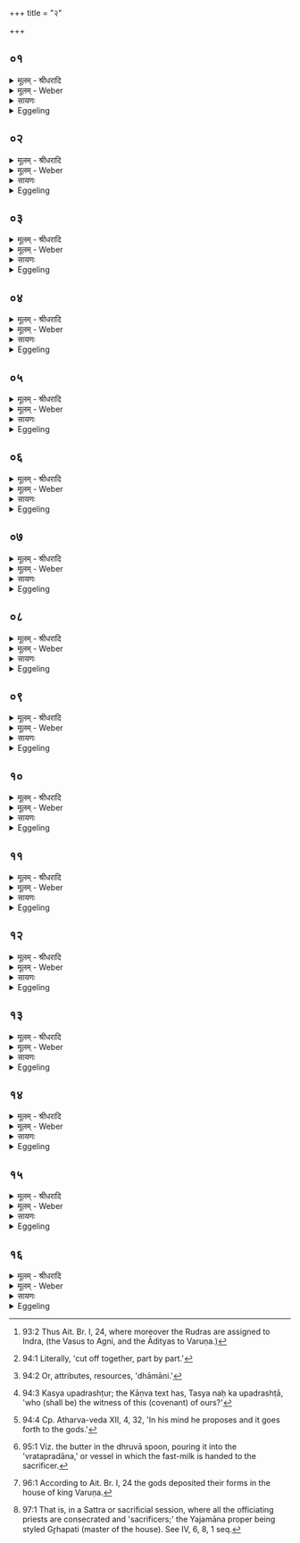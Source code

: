 +++
title = "२"

+++


## ०१
<details><summary>मूलम् - श्रीधरादि</summary>

आतिथ्ये᳘न वै᳘ देवा᳘ ऽइष्ट्वा[[!!]]॥  
ता᳘न्त्सम᳘दविन्दत्ते᳘ चतुर्धा᳘ व्यद्रवन्न᳘न्यो ऽन्य᳘स्य[[!!]] श्रिया ऽअ᳘तिष्ठमाना ऽअग्निर्व्व᳘सुभिः सो᳘मो रुद्रैर्व्व᳘रुण ऽआदित्यैरि᳘न्द्रो मरु᳘द्भिर्बृ᳘हस्प᳘तिव्र्वि᳘श्वैर्देवैरि᳘त्यु है᳘क ऽआहुरेते᳘ ह᳘ त्वेव ते व्वि᳘श्वे देवा ये ते᳘ चतुर्धा व्य᳘द्रवंस्तान्वि᳘द्रुतानसुररक्षसा᳘न्यनुव्य᳘वेयुः᳘॥
</details>

<details><summary>मूलम् - Weber</summary>

आतिथ्ये᳘न वै᳘ देवा᳘ इष्ट्वा᳟॥  
ता᳘न्त्सम᳘दविन्दत्ते᳘ चतुर्धा व्य᳘द्रवन्नॗन्यो ऽन्य᳘स्य श्रिया अ᳘तिष्ठमाना अग्निर्व᳘सुभिः सोमो रुद्रैर्व᳘रुण आदित्यैरि᳘न्द्रो मरु᳘द्भिर्बृ᳘हस्प᳘तिर्वि᳘श्वैर्देवैरि᳘त्यु है᳘क आहुरेते᳘ हॗ त्वेव ते वि᳘श्वे देवा ये ते᳘ चतुर्धा व्य᳘द्रवंस्तान्वि᳘द्रुतानसुररक्षा᳘न्यनुव्य᳘वेयुः॥
</details>

<details><summary>सायणः</summary>

…
</details>

<details><summary>Eggeling</summary>

1. When the gods had performed the guest-offering, discord befell them. They separated into four different parties, unwilling to yield to each other's excellence,--Agni, with the Vasus, Soma with the Rudras, Varuṇa with the Ādityas, and Indra with the Maruts. Br̥haspati with the All-gods, say some [^egg_248], but, indeed, those who separated into four parties were 'all the gods.' When they were separated, the Asura-Rakshas came after them and entered between them.

[^egg_248]: 93:2 Thus Ait. Br. I, 24, where moreover the Rudras are assigned to Indra, (the Vasus to Agni, and the Ādityas to Varuṇa.)
</details>

## ०२
<details><summary>मूलम् - श्रीधरादि</summary>

(स्ते᳘) ते᳘ ऽविदुः॥  
पा᳘पीयाᳫँ᳭सो वै᳘ भवामो ऽसुररक्षसा᳘नि वै᳘ नो ऽनुव्य᳘वागुर्द्विष᳘द्भ्यो वै᳘ रध्यामो ह᳘न्त संजाना᳘महा ऽए᳘कस्य श्रियै᳘ तिष्ठामहा ऽइ᳘ति त[[!!]] इ᳘न्द्रस्य[[!!]] श्रिया᳘ ऽअतिष्ठन्त त᳘स्मादाहुरि᳘न्द्रः, स᳘र्व्वा देव᳘ता ऽइ᳘न्द्रश्रेष्ठा देवा इ᳘ति॥
</details>

<details><summary>मूलम् - Weber</summary>

ते᳘ ऽविदुः॥  
पा᳘पीयांसो वै᳘ भवामो ऽसुररक्षसा᳘नि वै᳘ नो ऽनुव्य᳘वागुर्द्विष᳘द्भ्यो वै᳘ रध्यामो ह᳘न्त संजाना᳘महा ए᳘कस्य श्रियै᳘ तिष्ठामहा इ᳘ति त᳘ इन्द्र᳘स्य श्रिया᳘ अतिष्ठन्त त᳘स्मादाहुरि᳘न्द्रः स᳘र्वा देव᳘ता इ᳘न्द्रश्रेष्ठा देवा इ᳘ति॥
</details>

<details><summary>सायणः</summary>

…
</details>

<details><summary>Eggeling</summary>

2. They became aware of it,--'Forsooth, we are in an evil plight, the Asura-Rakshas have come in between us: we shall fall a prey to our enemies. Let us come to an agreement and yield to the excellence of one of us!' They yielded to the excellence of Indra; wherefore it is said, 'Indra is all the deities, the gods have Indra for their chief.'
</details>

## ०३
<details><summary>मूलम् - श्रीधरादि</summary>

त᳘स्मादु ह न स्वा᳘ ऽऋतीयेरन्॥  
(न्य᳘) य᳘ ऽएषां परस्तरा᳘मिव भ᳘वति स᳘ ऽएनाननुव्य᳘वैति ते᳘ प्रियं᳘ द्विषतां᳘ कुर्व्व᳘न्ति द्विष᳘द्भ्यो रध्यन्ति त᳘स्मान्न᳘ ऽर्तीयेरन्त्स यो᳘ हैवं᳘ विद्वा᳘न्न ऽर्तीयते᳘ ऽप्रियं द्विषतां᳘ करो᳘ति न᳘ द्विष᳘द्भ्यो रध्यति त᳘स्मा᳘न्न[[!!]] ऽर्तीयेत॥
</details>

<details><summary>मूलम् - Weber</summary>

त᳘स्मादु ह न स्वा᳘ ऋतीयेरन्॥  
य᳘ एषाम् परस्तरा᳘मिव भ᳘वति स᳘ एनाननुव्य᳘वैति ते᳘ प्रियं᳘ द्विषतां᳘ कुर्व᳘न्ति द्विष᳘द्भ्यो रध्यन्ति त᳘स्मान्न᳘ ऽर्तीयेरन्त्स यो᳘ हैवं᳘ विद्वान्न᳘ ऽर्तीयते᳘ ऽप्रियं द्विषतां᳘ करो᳘ति न᳘ द्विप᳘द्भ्यो रध्यति त᳘स्मान्न᳘ ऽर्तीयेत॥
</details>

<details><summary>सायणः</summary>

…
</details>

<details><summary>Eggeling</summary>

3. For this reason let not kinsmen fall out, for any (enemy) of theirs, be he ever so far away, steps in between them; they do what pleases their enemies and fall a prey to their enemies: therefore let them not fall out. For he who, knowing this, quarrels not, does what displeases his enemies and

falls not a prey to his enemies: let him therefore not quarrel.
</details>

## ०४
<details><summary>मूलम् - श्रीधरादि</summary>

ते᳘ होचुः॥  
(र्ह᳘) ह᳘न्तेदं त᳘था कर᳘वामहै य᳘था न ऽइद᳘माप्रदिव᳘मे᳘वाजर्यम᳘सदि᳘ति॥ [शतम् १७००] (अर्ध प्रपाठकः)
</details>

<details><summary>मूलम् - Weber</summary>

ते᳘ होचुः॥  
ह᳘न्तेदं त᳘था कर᳘वामहै य᳘था न इद᳘माप्रदिव᳘मेॗवाजर्यम᳘सदि᳘ति॥
</details>

<details><summary>सायणः</summary>

…
</details>

<details><summary>Eggeling</summary>

4. They said, 'Well then, let us contrive so that this (concord) of ours shall be for ever imperishable!'
</details>

## ०५
<details><summary>मूलम् - श्रीधरादि</summary>

ते᳘ देवाः[[!!]]॥  
(०) जु᳘ष्टास्तनूः᳘ प्रिया᳘णि धा᳘मानि सार्ध᳘ᳫ᳘ सम᳘वददिरे ते᳘ होचुरेते᳘न नः स ना᳘ना ऽसदेते᳘न व्वि᳘ष्वङ्यो᳘ न ऽएत᳘दतिक्रा᳘मादि᳘ति क᳘स्योपद्रष्टुरि᳘ति त᳘नून᳘प्तुरेव᳘ शाक्वरस्ये᳘ति यो वा᳘ ऽअयं[[!!]] प᳘वत ऽएष त᳘नून᳘पाच्छाक्वरः᳘[[!!]] सो ऽयं᳘ प्रजा᳘नामुपद्रष्टा प्र᳘विष्टस्ता᳘विमौ᳘ प्राणोदानौ॥
</details>

<details><summary>मूलम् - Weber</summary>

ते᳘ देवाः᳟॥  
जु᳘ष्टास्तनूः᳘ प्रिया᳘णि धा᳘मानि सार्ध᳘ᳫं᳘ सम᳘वददिरे ते᳘ होचुरेते᳘न नः स ना᳘नासदेते᳘न वि᳘ष्वङ्यो᳘ न एत᳘दतिक्रा᳘मादि᳘ति क᳘स्योपद्रष्टुरि᳘ति त᳘नून᳘प्तुरेव᳘ शाक्वरस्ये᳘ति यो वा᳘ अय᳘म् एष त᳘नून᳘पाछाक्वॗरः सो ऽय᳘म् प्रजा᳘नामुपद्रष्टा प्र᳘विष्टस्ता᳘विमौ᳘ प्राणोदानौ॥
</details>

<details><summary>सायणः</summary>

…
</details>

<details><summary>Eggeling</summary>

5. The gods laid down together [^egg_249] their favourite forms and desirable powers [^egg_250], one after another, and said, 'Thereby he shall be away from us, he shall be scattered to the winds, whosoever shall transgress this (covenant) of ours!'--Whose (is it) as witness [^egg_251]?'--'Tanūnapāt, the mighty!'--Now the mighty Tanūnapāt indeed is yonder blowing (wind), he is the witness of living beings, entering thus as the in-breathing and out-breathing.

[^egg_249]: 94:1 Literally, 'cut off together, part by part.'

[^egg_250]: 94:2 Or, attributes, resources, 'dhāmāni.'

[^egg_251]: 94:3 Kasya upadrashṭur; the Kāṇva text has, Tasya naḥ ka upadrashṭā, 'who (shall be) the witness of this (covenant) of ours?'
</details>

## ०६
<details><summary>मूलम् - श्रीधरादि</summary>

त᳘स्मादाहुः॥  
(र्म᳘) म᳘नो देवा᳘ मनु᳘ष्यस्या᳘जानन्ती᳘ति म᳘नसा सं᳘कल्पयति त᳘त्प्राणम᳘पिपद्यते प्राणो व्वा᳘तं व्वा᳘तो देवे᳘भ्य ऽआ᳘चष्टे य᳘था पु᳘रुषस्य म᳘नः॥
</details>

<details><summary>मूलम् - Weber</summary>

त᳘स्मादाहुः॥  
म᳘नो देवा᳘ मनुष्य᳘स्या᳘जानन्ती᳘ति म᳘नसा संकल्पयति त᳘त्प्राणम᳘पिपद्यते प्राणो वा᳘तं वा᳘तो देवे᳘भ्य आ᳘चष्टे य᳘था पु᳘रुषस्य म᳘नः॥
</details>

<details><summary>सायणः</summary>

…
</details>

<details><summary>Eggeling</summary>

6. Wherefore they say, 'The gods know the mind of man.' In his mind he proposes; it passes on to the breath, and the breath to the wind, and the wind tells the gods what the mind of man is.
</details>

## ०७
<details><summary>मूलम् - श्रीधरादि</summary>

(स्त᳘) त᳘स्मादेतदृ᳘षिणा ऽभ्य᳘नूक्तम्॥  
म᳘नसा सं᳘कल्पयति तद्वा᳘तम᳘पि गच्छति॥ व्वा᳘तो देवे᳘भ्य ऽआ᳘चष्टे य᳘था पुरुष ते म᳘न[[!!]] ऽइ᳘ति॥
</details>

<details><summary>मूलम् - Weber</summary>

त᳘स्मादेतदृ᳘षिणाभ्य᳘नूक्तम्॥  
म᳘नसा सं᳘कल्पयति तद्वा᳘तम᳘पिगछति वा᳘तो देवे᳘भ्य आ᳘चष्टे य᳘था पुरुष ते म᳘न इ᳘ति॥
</details>

<details><summary>सायणः</summary>

…
</details>

<details><summary>Eggeling</summary>

7. Hence it was in regard to this what was said by the R̥shi, 'In his mind he proposeth, and it goeth on to the wind [^egg_252]; and the wind telleth the gods what thy mind is, O man.'

[^egg_252]: 94:4 Cp. Atharva-veda XII, 4, 32, 'In his mind he proposes and it goes forth to the gods.'
</details>

## ०८
<details><summary>मूलम् - श्रीधरादि</summary>

ते᳘ देवाः[[!!]]॥  
(०) जु᳘ष्टास्तनूः᳘ प्रिया᳘णि धा᳘मानि सार्ध᳘ᳫं᳘ सम᳘वददिरे ते᳘ होचुरेते᳘न नः स ना᳘नासदेते᳘न व्वि᳘ष्वङ्यो᳘ न ऽएत᳘दतिक्रा᳘मादि᳘ति त᳘द्देवा[[!!]] ऽअ᳘प्येत᳘र्हि ना᳘तिक्रामन्ति के हि स्युर्य᳘दतिक्रा᳘मेयुर᳘नृतᳫं᳭ हि व्व᳘देयुरे᳘कᳫं᳭ ह वै᳘ देवा᳘ व्व्रतं᳘ चरन्ति सत्य᳘मेव त᳘स्मादेषां जित᳘मनपजय्यं त᳘स्माद्य᳘श ऽएव᳘ᳫं᳘ ह वा᳘ ऽअस्य जित᳘मनपजय्य᳘मेवं य᳘शो भवति य᳘ एवं᳘ व्विद्वा᳘न्त्सत्यं व्व᳘दति त᳘देत᳘त्तानूनप्त्रं᳘ निदा᳘नेन॥
</details>

<details><summary>मूलम् - Weber</summary>

ते᳘ देवाः᳟॥  
जु᳘ष्टास्तनूः᳘ प्रिया᳘णि धा᳘मानि सार्ध᳘ᳫं᳘ सम᳘वददिरे ते᳘ होचुरेते᳘न नः स ना᳘नासदेते᳘न वि᳘ष्वङ्यो᳘ न एत᳘दतिक्रा᳘मादि᳘ति त᳘द्देवा᳘ अ᳘प्येत᳘र्हि ना᳘तिक्रामन्ति के हि स्युर्य᳘दतिक्रा᳘मेयुर᳘नृतᳫं हि व᳘देयुरे᳘कᳫं ह वै᳘ देवा᳘ व्रतं᳘ चरन्ति सत्य᳘मेव त᳘स्मादेषां जित᳘मनपजय्यं त᳘स्माद्य᳘श एव᳘ᳫं᳘ ह वा᳘ अस्य जित᳘मनपजय्य᳘मेवं य᳘शो भवति य᳘ एवं᳘ विद्वा᳘न्त्सत्यं व᳘दति त᳘देत᳘त्तानूनप्त्रं᳘ निदा᳘नेन॥
</details>

<details><summary>सायणः</summary>

…
</details>

<details><summary>Eggeling</summary>

8. The gods laid down together their favourite forms and desirable powers, and said, 'Thereby he shall be away from us, he shall be scattered to the winds, whosoever shall transgress this (covenant) of ours!' And even now the gods do not transgress that (covenant), for how would they fare, were they

to transgress it?--they would speak untruth, and verily there is one law which the gods do keep, namely, the truth. It is through this that their conquest, their glory is unassailable: and so, forsooth, is his conquest, his glory unassailable whosoever, knowing this, speaks the truth. Now, the Tānūnaptra is really that same (covenant of the gods).
</details>

## ०९
<details><summary>मूलम् - श्रीधरादि</summary>

ते᳘ देवाः[[!!]]॥  
(०) जु᳘ष्टास्तनूः᳘ प्रियाणि[[!!]] धा᳘मानि सार्ध᳘ᳫं᳘ सम᳘वददिरे᳘ ऽथैत ऽआ᳘ज्यान्येव᳘ गृह्णा᳘ना जु᳘ष्टास्तनूः᳘ प्रिया᳘णि धा᳘मानि सार्ध᳘ᳫं᳘ सम᳘वद्यन्ते त᳘स्मादु ह न स᳘र्व्वेणेव समभ्य᳘वेयान्ने᳘न्मे जु᳘ष्टास्तन्वः᳘ प्रिया᳘णि धा᳘मानि सार्ध᳘ᳫं᳘ समभ्यवा᳘यानि᳘ति ये᳘नो ह समभ्यवेया᳘न्नास्मै द्रुह्येदिद᳘ᳫं᳘[[!!]] ह्याहुर्न स᳘तानूनप्त्रिणे द्रोग्ध᳘व्यमिति[[!!]]॥
</details>

<details><summary>मूलम् - Weber</summary>

ते᳘ देवाः᳟॥  
जु᳘ष्टास्तनूः᳘ प्रिया᳘णि धा᳘मानि सार्ध᳘ᳫं᳘ सम᳘वददिरे᳘ ऽथैत आ᳘ज्यान्येव᳘ गृह्णाना जु᳘ष्टास्तनूः᳘ प्रिया᳘णि धा᳘मानि सार्ध᳘ᳫं᳘ सम᳘वद्यन्ते त᳘स्मादु ह न स᳘र्वेणेव समभ्य᳘वेयान्ने᳘न्मे जु᳘ष्टास्तन्वः᳘ प्रिया᳘णि धा᳘मानि सार्ध᳘ᳫं᳘ समभ्यवा᳘यानि᳘ति ये᳘नो ह समभ्यवेयाॗन्नास्मै द्रुह्येदिॗदᳫं ह्याहुर्न स᳘तानुनप्त्रिणे द्रोग्ध᳘व्यमि᳘ति॥
</details>

<details><summary>सायणः</summary>

…
</details>

<details><summary>Eggeling</summary>

9. The gods laid down together their favourite forms and desirable powers. Now it is by taking portions of butter that they (the priests) lay down together the desirable forms and favourite powers. Let him, then, not covenant with any one and every one, lest his favourite forms and desirable powers should be mixed up (with those of others). But let him not deceive one with whom he makes a covenant; for thus it is said, 'Let there be no deceiving of him with whom one has made the covenant of Tanūnapāt.'
</details>

## १०
<details><summary>मूलम् - श्रीधरादि</summary>

(त्य) अथा᳘तो गृह्णा᳘त्येव᳘॥  
(वा᳘) आ᳘पतये त्वा प᳘रिपतये गृह्णामी᳘ति यो वा᳘ ऽअयं प᳘वत ऽएष आ᳘ च प᳘तति प᳘रि च पतत्येत᳘स्मा ऽउ हि᳘ गृह्णा᳘ति त᳘स्मादाहा᳘पतये त्वा प᳘रिपतये गृह्णामी᳘ति॥
</details>

<details><summary>मूलम् - Weber</summary>

अथा᳘तो गृह्णा᳘त्येव᳟॥  
आ᳘पतये त्वा प᳘रिपतये गृह्णामी᳘ति यो वा᳘ अयम् प᳘वत एष आ᳘ च प᳘तति प᳘रि च पतत्येत᳘स्मा उ हि᳘ गृह्णा᳘ति त᳘स्मादाहा᳘पतये त्वा प᳘रिपतये गृह्णामी᳘ति॥
</details>

<details><summary>सायणः</summary>

…
</details>

<details><summary>Eggeling</summary>

10. In the first place he takes (butter) therefrom [^egg_253], with the text (Vāj. S. V, 5), 'For him that rushes onward, for him that rushes about, I take thee.' He that blows yonder (the wind) does indeed rush onward and rush about; and it is for him that he takes (the butter): therefore he says, 'for him that rushes onward, for him that rushes about, I take thee.'

[^egg_253]: 95:1 Viz. the butter in the dhruvā spoon, pouring it into the 'vratapradāna,' or vessel in which the fast-milk is handed to the sacrificer.
</details>

## ११
<details><summary>मूलम् - श्रीधरादि</summary>

त᳘नून᳘प्त्रे शाक्वराये᳘ति॥  
यो वा᳘ ऽअयं प᳘वत ऽएष त᳘नूत᳘प्ता शाक्वर᳘ ऽएत᳘स्मा ऽउ हि᳘ गृह्णा᳘ति त᳘स्मादाह त᳘नून᳘प्त्रे शाक्वराये᳘ति॥
</details>

<details><summary>मूलम् - Weber</summary>

त᳘नून᳘प्त्रे शाक्वराये᳘ति॥  
यो वा᳘ अयम् प᳘वत एष त᳘नूत᳘प्ता शाक्वर᳘ एत᳘स्मा उ हि᳘ गृह्णा᳘ति त᳘स्मादाह त᳘नूनप्त्रे शाक्वराये᳘ति॥
</details>

<details><summary>सायणः</summary>

…
</details>

<details><summary>Eggeling</summary>

11. 'For Tanūnapāt, the mighty.' The mighty Tanūnapāt truly is yonder blowing (wind), and it is for him that he takes (the butter): therefore he says, 'For Tanūnapāt, the mighty.'
</details>

## १२
<details><summary>मूलम् - श्रीधरादि</summary>

श᳘क्वन ऽओ᳘जिष्ठाये᳘ति॥  
(त्ये) एष वै शक्वौ᳘जिष्ठ ऽएत᳘स्मा ऽउ हि᳘ गृह्णा᳘ति त᳘स्मादाह श᳘क्वन ऽओ᳘जिष्ठायेति[[!!]]॥
</details>

<details><summary>मूलम् - Weber</summary>

श᳘क्वन ओ᳘जिष्ठाये᳘ति॥  
एष वै शक्वौ᳘जिष्ठ एत᳘स्मा उ हि᳘ गृह्णा᳘ति त᳘स्मादाह श᳘क्वन ओ᳘जिष्ठाये᳘ति॥
</details>

<details><summary>सायणः</summary>

…
</details>

<details><summary>Eggeling</summary>

12. 'For the powerful, the most strong!' He is indeed powerful and most strong; and for him he takes it: therefore he says, 'For the powerful, the most strong.'
</details>

## १३
<details><summary>मूलम् - श्रीधरादि</summary>

(त्य) अथा᳘तः सम᳘वमृशन्त्येव᳘॥  
(वै) एत᳘द्ध देवा भू᳘यः स᳘मामिर ऽइत्थं᳘[[!!]] नः᳘ सो ऽमु᳘थासद्यो᳘ न ऽएत᳘दतिक्रा᳘मादि᳘ति त᳘थो ऽए᳘वैत᳘ ऽएतत्स᳘ममन्त ऽइत्थं᳘[[!!]] नः सो ऽमु᳘थासद्यो᳘ न ऽएत᳘दतिक्रा᳘मादि᳘ति॥
</details>

<details><summary>मूलम् - Weber</summary>

अथा᳘तः सम᳘वमृशन्त्येव᳟॥  
एत᳘द्ध देवा भू᳘यः स᳘मामिर इॗत्थं᳘ नः सो ऽमु᳘थासद्यो᳘ न एत᳘दतिक्रा᳘मादि᳘ति त᳘थो एॗवैत᳘ एतत्स᳘ममन्त इॗत्थं᳘ नः सो ऽमु᳘थासद्यो᳘ न एत᳘दतिक्रा᳘मादि᳘ति॥
</details>

<details><summary>सायणः</summary>

…
</details>

<details><summary>Eggeling</summary>

13. They then touch it at the same time. Now the gods were fully agreed on this point, 'Verily, so and thus shall he of us fare who shall transgress this (covenant) of ours!' And so are these (priests and sacrificer) now agreed on this,--'Verily, so and thus shall he of us fare who shall transgress this (covenant) of ours!'
</details>

## १४
<details><summary>मूलम् - श्रीधरादि</summary>

ते᳘ सम᳘वमृशन्ति॥  
(न्त्य᳘) अ᳘नाधृष्ट᳘मस्यनाधृष्यं᳘ देवा᳘नामो᳘ज ऽइत्य᳘नाधृष्टा हि᳘ देवा ऽआ᳘सन्ननाधृष्याः᳘ सहस᳘न्तः समानं व्व᳘दन्तः समानं᳘ दध्राणा᳘ देवा᳘नामो᳘ज इ᳘ति देवा᳘नां वै जु᳘ष्टास्त᳘न्वः[[!!]] प्रिया᳘णि धा᳘मान्य᳘नभिशस्त्यभिशस्तिपा᳘ ऽअनभिशस्तेन्यमि᳘ति स᳘र्व्वाᳫं᳭ हि᳘ देवा᳘ ऽअभि᳘शस्तिं तीर्णा ऽअ᳘ञ्जसा सत्यमु᳘पगेषमि᳘ति सत्यं᳘ व्वदानि मेदम᳘तिक्रमिषमि᳘त्ये᳘वैत᳘दाह स्विते᳘ मा ऽधा ऽइ᳘ति स्विते हि त᳘द्देवा᳘ ऽआत्मा᳘नम᳘दधत य᳘त्सत्यम᳘वदन्य᳘त्सत्यम᳘कुर्व्वंस्त᳘स्मादाह स्विते᳘ मा ऽधा इति[[!!]]॥
</details>

<details><summary>मूलम् - Weber</summary>

ते᳘ सम᳘वमृशन्ति॥  
अ᳘नाधृष्टमस्यनाधृष्यं᳘ देवा᳘नामो᳘ज इत्य᳘नाधृष्टा हि᳘ देवा आ᳘सन्ननाधृष्याः᳘ सह स᳘न्तः समानं व᳘दन्तः समानं᳘ दध्राणा᳘ देवा᳘नामो᳘ज इ᳘ति देवा᳘नां वै जु᳘ष्टास्तन्वः᳘ प्रिया᳘णि धा᳘मान्य᳘नभिशस्त्यभिशस्तिपा᳘ अनभिशस्तेन्यमि᳘ति स᳘र्वाᳫं हि᳘ देवा᳘ अभि᳘शस्तिं तीर्णा अ᳘ञ्जसा सत्यमु᳘पगेषमि᳘ति सत्यं᳘ वदानि मेदम᳘तिक्रमिषमि᳘त्येॗवैत᳘दाह स्विते᳘ मा धा इ᳘ति स्विते हि त᳘द्देवा आत्मा᳘नम᳘दधत य᳘त्सत्यम᳘वदन्य᳘त्सत्यम᳘कुर्वस्त᳘स्मादाह स्विते᳘ मा धा इ᳘ति॥
</details>

<details><summary>सायणः</summary>

…
</details>

<details><summary>Eggeling</summary>

14. They touch it simultaneously, with the text, 'Thou art the strength of the gods, unassailed and unassailable; for the gods were indeed unassailed and unassailable while being together, and speaking with one accord and holding together. 'The strength of the gods' doubtless means the favourite forms and desirable powers of the gods, 'uncursed, curse-averting, uncursable,' for the gods have overcome every curse;--'May I straightway go to the truth!' whereby he means to say, 'May I speak the truth, may I not transgress this (covenant);'--'Establish me in welfare!' for in welfare the gods indeed established themselves by speaking the truth, by performing the truth: therefore he says, 'Establish me in welfare!'
</details>

## १५
<details><summary>मूलम् - श्रीधरादि</summary>

(त्य᳘) अ᳘थ यास्त᳘द्देवाः[[!!]]॥  
(०) जु᳘ष्टास्तनूः᳘ प्रिया᳘णि धा᳘मानि सार्द्ध᳘ᳫँ᳘ समवददिरे तदि᳘न्द्रे सं᳘न्यदधतैष[[!!]] वा ऽइ᳘न्द्रो य᳘ एष त᳘पति न᳘ ह वा᳘ ऽएषो᳘ ऽग्रे तताप य᳘था है᳘वैद᳘मन्य᳘त्कृष्ण᳘मेव᳘ᳫं᳘ है᳘वास ते᳘नै᳘वैत᳘द्वी᳘र्येण तपति त᳘स्माद्य᳘दि बहवो[[!!]] दी᳘क्षेरन्गृह᳘पतय ऽएव᳘ व्व्रत᳘मभ्युत्सि᳘च्य प्र᳘यच्छेयुः स᳘ हि ते᳘षामिन्द्रभाजनं भ᳘वति य᳘द्यु द᳘क्षिणावता दी᳘क्षेत य᳘जमानायैव᳘ व्व्रत᳘मभ्युत्सि᳘च्य प्र᳘यच्छेयुरिद᳘ᳫं᳘[[!!]] ह्याहुरि᳘न्द्रो य᳘जमान इति[[!!]]॥
</details>

<details><summary>मूलम् - Weber</summary>

अ᳘थ यास्त᳘द्देवाः᳟॥  
जु᳘ष्टास्तनूः᳘ प्रिया᳘णि धा᳘मानि सार्ध᳘ᳫं᳘ समवददिरे तदि᳘न्द्रे संन्य᳘दधतैष वा इ᳘न्द्रो य᳘ एष त᳘पति न᳘ ह वा᳘ एषो᳘ ऽग्रे तताप य᳘था हैॗवैद᳘मन्य᳘त्कृष्ण᳘मेव᳘ᳫं᳘ हैॗवास ते᳘नैॗवैत᳘द्वीॗर्येण तपति त᳘स्माद्य᳘दि बह᳘वो दी᳘क्षेरन्गृह᳘पतय एव᳘ व्रत᳘मभ्युत्सि᳘च्य प्र᳘यछेयुः स हि ते᳘षामिन्द्रभाजनम् भ᳘वति य᳘द्यु द᳘क्षिणावता दी᳘क्षेत य᳘जमानायैव᳘ व्रत᳘मभ्युत्सि᳘च्य प्र᳘यछेयुरिॗदᳫं ह्याहुरि᳘न्द्रो य᳘जमान इ᳘ति॥
</details>

<details><summary>सायणः</summary>

…
</details>

<details><summary>Eggeling</summary>

15. Now those favourite forms and desirable powers which the gods put together, they then deposited in Indra [^egg_254];--Indra verily is he that burns yonder (the sun); but he indeed did not burn in the beginning, but as now everything else is dark, so was he then; and it is by that very energy (derived

[^egg_254]: 96:1 According to Ait. Br. I, 24 the gods deposited their forms in the house of king Varuṇa.

from those divine objects) that he burns. Hence, if many persons perform the consecration [^egg_255], let it (the Tānūnaptra butter), after pouring the fast-milk to it, be handed only to the master of the house, since he, among them, is the representative of Indra. And if he perform the consecration by means of an (offering) with a dakshiṇā, let them hand it (the butter) to the sacrificer, after pouring the fast-milk to it, for thus it is said,--'The Sacrificer is Indra.'

[^egg_255]: 97:1 That is, in a Sattra or sacrificial session, where all the officiating priests are consecrated and 'sacrificers;' the Yajamāna proper being styled Gr̥hapati (master of the house). See IV, 6, 8, 1 seq.
</details>

## १६
<details><summary>मूलम् - श्रीधरादि</summary>

(त्य᳘) अ᳘थ यास्त᳘द्देवाः[[!!]]॥  
(०) जु᳘ष्टास्तनूः᳘ प्रिया᳘णि धा᳘मानि सार्द्ध᳘ᳫँ᳘ समवददिरे त᳘त्सार्धᳫँ᳭ सं᳘जघ्ने तत्सामाभवत्तस्मादाहुः[[!!]] सत्यᳫँ᳭ सा᳘म देवजᳫँ᳭ सामे᳘ति॥
</details>
<details><summary>मूलम् - Weber</summary>

अ᳘थ यास्त᳘द्देवाः᳟॥  
जु᳘ष्टास्तनूः᳘ प्रिया᳘णि धा᳘मानि सार्ध᳘ᳫं᳘ समवददिरे त᳘त्सार्धᳫं सं᳘जघ्ने तत्सा᳘माभवत्त᳘स्मादाहुः सत्यᳫं सा᳘म देवजᳫं सामे᳘ति॥
</details>

<details><summary>सायणः</summary>

…
</details>
<details><summary>Eggeling</summary>

16. Now what favourite forms and desirable powers the gods then laid together, all that was wrought together and became the Sāman: wherefore they say, 'The Sāman is the truth, the Sāman is born of the gods.'
</details>

